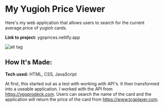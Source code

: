 # My Yugioh Price Viewer
Here's my web application that allows users to search for the current average price of yugioh cards. 

**Link to project:** ygoprices.netlify.app

![alt tag](![screenshot](https://user-images.githubusercontent.com/78818078/116952550-e42a2980-ac58-11eb-92a3-0646ffa47544.JPG))

## How It's Made:

**Tech used:** HTML, CSS, JavaScript

At first, this started out as a test with working with API's. It then transformed into a useable application. I worked with the API from https://ygoprodeck.com. Users can search the name of the card and the application will return the price of the card from https://www.tcgplayer.com.
